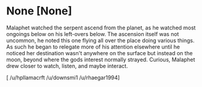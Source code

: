 # None [None]
Malaphet watched the serpent ascend from the planet, as he watched most ongoings below on his left-overs below. The ascension itself was not uncommon, he noted this one flying all over the place doing various things. As such he began to relegate more of his attention elsewhere until he noticed her destination wasn't anywhere on the surface but instead on the moon, beyond where the gods interest normally strayed. Curious, Malaphet drew closer to watch, listen, and maybe interact.

\[ /u/hpllamacrft /u/downsmi1 /u/rhaegar1994\]
